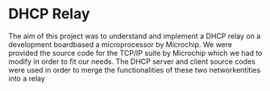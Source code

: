 # DHCP Relay

The  aim  of  this  project  was  to  understand  and  implement  a  DHCP  relay  on  a  development  boardbased a microprocessor by Microchip.  We were provided the source code for the TCP/IP suite by Microchip which we had to modify in order to fit our needs.  The DHCP server and client source codes were used in order to merge the functionalities of these two networkentities into a relay
